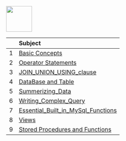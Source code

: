 <img src="https://img.shields.io/badge/-SQL%20-brightgreen" height=70px>

|     |  Subject           |
|:---:|:------------------------------| 
|  1  |[Basic Concepts](https://github.com/sshalem/SQL/tree/main/1_Basic_Concepts)   | 
|  2  |[Operator Statements](https://github.com/sshalem/SQL/tree/main/2_Operator_Statements)   | 
|  3  |[JOIN_UNION_USING_clause](https://github.com/sshalem/SQL/tree/main/3_JOIN__UNION__USING__clause)   | 
|  4  |[DataBase and Table](https://github.com/sshalem/SQL/tree/main/4_DataBase_and_TABLE)   | 
|  5  |[Summerizing_Data](https://github.com/sshalem/SQL/tree/main/5_Summerizing_Data)   | 
|  6  |[Writing_Complex_Query](https://github.com/sshalem/SQL/tree/main/6_Writing_Complex_Query)   | 
|  7  |[Essential_Built_in_MySql_Functions](https://github.com/sshalem/SQL/tree/main/7_Essential_Built_in_MySql_Functions)   | 
|  8  |[Views](https://github.com/sshalem/SQL/tree/main/8_Views)   | 
|  9  |[Stored Procedures and Functions]()   | 






